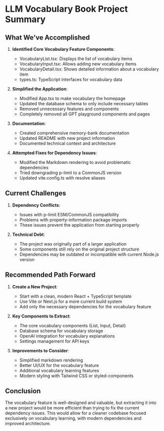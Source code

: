 # LLM Vocabulary Book Project Summary

## What We've Accomplished

1. **Identified Core Vocabulary Feature Components**:

   - VocabularyList.tsx: Displays the list of vocabulary items
   - VocabularyInput.tsx: Allows adding new vocabulary items
   - VocabularyDetail.tsx: Shows detailed information about a vocabulary item
   - types.ts: TypeScript interfaces for vocabulary data

2. **Simplified the Application**:

   - Modified App.tsx to make vocabulary the homepage
   - Updated the database schema to only include necessary tables
   - Removed unnecessary features and components
   - Completely removed all GPT playground components and pages

3. **Documentation**:

   - Created comprehensive memory-bank documentation
   - Updated README with new project information
   - Documented technical context and architecture

4. **Attempted Fixes for Dependency Issues**:
   - Modified the Markdown rendering to avoid problematic dependencies
   - Tried downgrading p-limit to a CommonJS version
   - Updated vite.config.ts with resolve aliases

## Current Challenges

1. **Dependency Conflicts**:

   - Issues with p-limit ESM/CommonJS compatibility
   - Problems with property-information package imports
   - These issues prevent the application from starting properly

2. **Technical Debt**:
   - The project was originally part of a larger application
   - Some components still rely on the original project structure
   - Dependencies may be outdated or incompatible with current Node.js version

## Recommended Path Forward

1. **Create a New Project**:

   - Start with a clean, modern React + TypeScript template
   - Use Vite or Next.js for a more current build system
   - Add only the necessary dependencies for the vocabulary feature

2. **Key Components to Extract**:

   - The core vocabulary components (List, Input, Detail)
   - Database schema for vocabulary storage
   - OpenAI integration for vocabulary explanations
   - Settings management for API keys

3. **Improvements to Consider**:
   - Simplified markdown rendering
   - Better UI/UX for the vocabulary feature
   - Additional vocabulary learning features
   - Modern styling with Tailwind CSS or styled-components

## Conclusion

The vocabulary feature is well-designed and valuable, but extracting it into a new project would be more efficient than trying to fix the current dependency issues. This would allow for a cleaner codebase focused exclusively on vocabulary learning, with modern dependencies and improved architecture.
